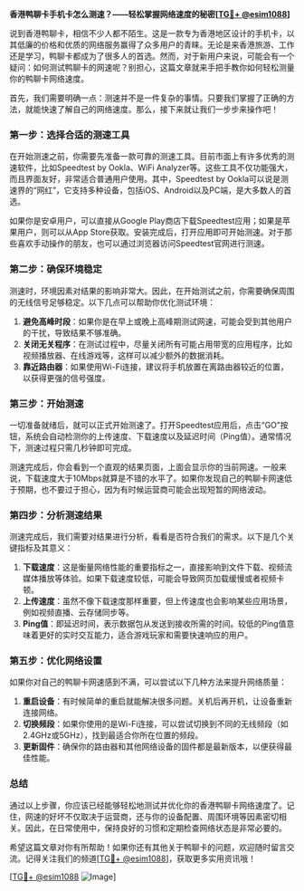 **香港鸭聊卡手机卡怎么测速？——轻松掌握网络速度的秘密[[TG💪+ @esim1088](https://t.me/s/esim1088)]**

说到香港鸭聊卡，相信不少人都不陌生。这是一款专为香港地区设计的手机卡，以其低廉的价格和优质的网络服务赢得了众多用户的青睐。无论是来香港旅游、工作还是学习，鸭聊卡都成为了很多人的首选。然而，对于新用户来说，可能会有一个疑问：如何测试鸭聊卡的网速呢？别担心，这篇文章就来手把手教你如何轻松测量你的鸭聊卡网络速度。

首先，我们需要明确一点：测速并不是一件复杂的事情。只要我们掌握了正确的方法，就能快速了解自己的网络速度。那么，接下来就让我们一步步来操作吧！

### **第一步：选择合适的测速工具**

在开始测速之前，你需要先准备一款可靠的测速工具。目前市面上有许多优秀的测速软件，比如Speedtest by Ookla、WiFi Analyzer等。这些工具不仅功能强大，而且界面友好，非常适合普通用户使用。其中，Speedtest by Ookla可以说是测速界的“网红”，它支持多种设备，包括iOS、Android以及PC端，是大多数人的首选。

如果你是安卓用户，可以直接从Google Play商店下载Speedtest应用；如果是苹果用户，则可以从App Store获取。安装完成后，打开应用即可开始测速。对于那些喜欢手动操作的朋友，也可以通过浏览器访问Speedtest官网进行测速。

### **第二步：确保环境稳定**

测速时，环境因素对结果的影响非常大。因此，在开始测试之前，你需要确保周围的无线信号足够稳定。以下几点可以帮助你优化测试环境：

1. **避免高峰时段**：如果你是在早上或晚上高峰期测试网速，可能会受到其他用户的干扰，导致结果不够准确。
2. **关闭无关程序**：在测试过程中，尽量关闭所有可能占用带宽的应用程序，比如视频播放器、在线游戏等，这样可以减少额外的数据消耗。
3. **靠近路由器**：如果使用Wi-Fi连接，建议将手机放置在离路由器较近的位置，以获得更强的信号强度。

### **第三步：开始测速**

一切准备就绪后，就可以正式开始测速了。打开Speedtest应用后，点击“GO”按钮，系统会自动检测你的上传速度、下载速度以及延迟时间（Ping值）。通常情况下，测速过程只需几秒钟即可完成。

测速完成后，你会看到一个直观的结果页面，上面会显示你的当前网速。一般来说，下载速度大于10Mbps就算是不错的水平了。如果你发现自己的鸭聊卡网速低于预期，也不要过于担心，因为有时候运营商可能会出现短暂的网络波动。

### **第四步：分析测速结果**

测速完成后，我们需要对结果进行分析，看看是否符合我们的需求。以下是几个关键指标及其意义：

1. **下载速度**：这是衡量网络性能的重要指标之一，直接影响到文件下载、视频流媒体播放等体验。如果下载速度较低，可能会导致网页加载缓慢或者视频卡顿。
2. **上传速度**：虽然不像下载速度那样重要，但上传速度也会影响某些应用场景，例如视频直播、云存储同步等。
3. **Ping值**：即延迟时间，表示数据包从发送到接收所需的时间。较低的Ping值意味着更好的实时交互能力，适合游戏玩家和需要快速响应的用户。

### **第五步：优化网络设置**

如果你对自己的鸭聊卡网速感到不满，可以尝试以下几种方法来提升网络质量：

1. **重启设备**：有时候简单的重启就能解决很多问题。关机后再开机，让设备重新连接网络。
2. **切换频段**：如果你使用的是Wi-Fi连接，可以尝试切换到不同的无线频段（如2.4GHz或5GHz），找到最适合你所在位置的频段。
3. **更新固件**：确保你的路由器和其他网络设备的固件都是最新版本，以便获得最佳性能。

### **总结**

通过以上步骤，你应该已经能够轻松地测试并优化你的香港鸭聊卡网络速度了。记住，网速的好坏不仅取决于运营商，还与你的设备配置、周围环境等因素密切相关。因此，在日常使用中，保持良好的习惯和定期检查网络状态是非常必要的。

希望这篇文章对你有所帮助！如果你还有其他关于鸭聊卡的问题，欢迎随时留言交流。记得关注我们的频道[[TG💪+ @esim1088](https://t.me/s/esim1088)]，获取更多实用资讯哦！

[[TG💪+ @esim1088](https://t.me/s/esim1088) ![Image](https://i.postimg.cc/4NQfJmqS/Snipaste-2025-05-13-00-14-12.png)]